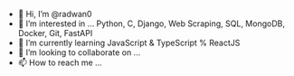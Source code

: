 - 👋 Hi, I’m @radwan0
- 👀 I’m interested in ... Python, C, Django, Web Scraping, SQL, MongoDB, Docker, Git, FastAPI
- 🌱 I’m currently learning  JavaScript & TypeScript % ReactJS
- 💞️ I’m looking to collaborate on ...
- 📫 How to reach me ...

<!---
radwan0/radwan0 is a ✨ special ✨ repository because its `README.md` (this file) appears on your GitHub profile.
You can click the Preview link to take a look at your changes.
--->
